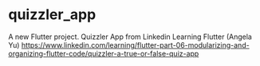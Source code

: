 # quizzler_app

A new Flutter project.
Quizzler App from Linkedin Learning Flutter (Angela Yu)
https://www.linkedin.com/learning/flutter-part-06-modularizing-and-organizing-flutter-code/quizzler-a-true-or-false-quiz-app
